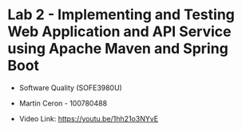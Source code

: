 # Lab 2 - Implementing and Testing Web Application and API Service using Apache Maven and Spring Boot

- Software Quality (SOFE3980U)
- Martin Ceron - 100780488

- Video Link: https://youtu.be/1hh21o3NYvE
